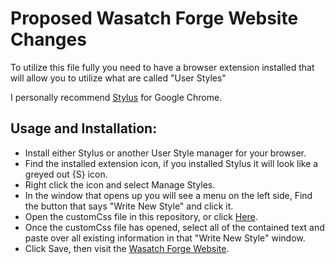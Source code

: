 # Proposed Wasatch Forge Website Changes

To utilize this file fully you need to have a browser extension installed that will allow you to utilize what are called "User Styles"

I personally recommend [Stylus](https://chrome.google.com/webstore/detail/stylus/clngdbkpkpeebahjckkjfobafhncgmne) for Google Chrome.



## Usage and Installation:
- Install either Stylus or another User Style manager for your browser.
- Find the installed extension icon, if you installed Stylus it will look like a greyed out {S} icon.
- Right click the icon and select Manage Styles.
- In the window that opens up you will see a menu on the left side, Find the button that says "Write New Style" and click it.
- Open the customCss file in this repository, or click [Here](https://raw.githubusercontent.com/phazingazrael/WF-Changes/main/customCss.css).
- Once the customCss file has opened, select all of the contained text and paste over all existing information in that "Write New Style" window.
- Click Save, then visit the [Wasatch Forge Website](http://www.wasatchforge.com).
